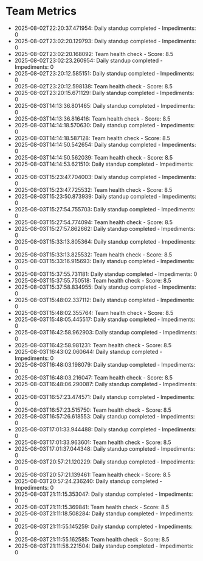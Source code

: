 # Team Metrics

- 2025-08-02T22:20:37.471954: Daily standup completed - Impediments: 0
- 2025-08-02T23:02:20.129793: Daily standup completed - Impediments: 0
- 2025-08-02T23:02:20.168092: Team health check - Score: 8.5
- 2025-08-02T23:02:23.260954: Daily standup completed - Impediments: 0
- 2025-08-02T23:20:12.585151: Daily standup completed - Impediments: 0
- 2025-08-02T23:20:12.598138: Team health check - Score: 8.5
- 2025-08-02T23:20:15.671129: Daily standup completed - Impediments: 0
- 2025-08-03T14:13:36.801465: Daily standup completed - Impediments: 0
- 2025-08-03T14:13:36.816416: Team health check - Score: 8.5
- 2025-08-03T14:14:18.570630: Daily standup completed - Impediments: 0
- 2025-08-03T14:14:18.587128: Team health check - Score: 8.5
- 2025-08-03T14:14:50.542654: Daily standup completed - Impediments: 0
- 2025-08-03T14:14:50.562039: Team health check - Score: 8.5
- 2025-08-03T14:14:53.621510: Daily standup completed - Impediments: 0
- 2025-08-03T15:23:47.704003: Daily standup completed - Impediments: 0
- 2025-08-03T15:23:47.725532: Team health check - Score: 8.5
- 2025-08-03T15:23:50.873939: Daily standup completed - Impediments: 0
- 2025-08-03T15:27:54.755703: Daily standup completed - Impediments: 0
- 2025-08-03T15:27:54.774094: Team health check - Score: 8.5
- 2025-08-03T15:27:57.862662: Daily standup completed - Impediments: 0
- 2025-08-03T15:33:13.805364: Daily standup completed - Impediments: 0
- 2025-08-03T15:33:13.825532: Team health check - Score: 8.5
- 2025-08-03T15:33:16.915693: Daily standup completed - Impediments: 0
- 2025-08-03T15:37:55.731181: Daily standup completed - Impediments: 0
- 2025-08-03T15:37:55.750518: Team health check - Score: 8.5
- 2025-08-03T15:37:58.834955: Daily standup completed - Impediments: 0
- 2025-08-03T15:48:02.337112: Daily standup completed - Impediments: 0
- 2025-08-03T15:48:02.355764: Team health check - Score: 8.5
- 2025-08-03T15:48:05.445517: Daily standup completed - Impediments: 0
- 2025-08-03T16:42:58.962903: Daily standup completed - Impediments: 0
- 2025-08-03T16:42:58.981231: Team health check - Score: 8.5
- 2025-08-03T16:43:02.060644: Daily standup completed - Impediments: 0
- 2025-08-03T16:48:03.198079: Daily standup completed - Impediments: 0
- 2025-08-03T16:48:03.216047: Team health check - Score: 8.5
- 2025-08-03T16:48:06.290087: Daily standup completed - Impediments: 0
- 2025-08-03T16:57:23.474571: Daily standup completed - Impediments: 0
- 2025-08-03T16:57:23.515750: Team health check - Score: 8.5
- 2025-08-03T16:57:26.618553: Daily standup completed - Impediments: 0
- 2025-08-03T17:01:33.944488: Daily standup completed - Impediments: 0
- 2025-08-03T17:01:33.963601: Team health check - Score: 8.5
- 2025-08-03T17:01:37.044348: Daily standup completed - Impediments: 0
- 2025-08-03T20:57:21.120229: Daily standup completed - Impediments: 0
- 2025-08-03T20:57:21.139461: Team health check - Score: 8.5
- 2025-08-03T20:57:24.236240: Daily standup completed - Impediments: 0
- 2025-08-03T21:11:15.353047: Daily standup completed - Impediments: 0
- 2025-08-03T21:11:15.369841: Team health check - Score: 8.5
- 2025-08-03T21:11:18.508284: Daily standup completed - Impediments: 0
- 2025-08-03T21:11:55.145259: Daily standup completed - Impediments: 0
- 2025-08-03T21:11:55.162585: Team health check - Score: 8.5
- 2025-08-03T21:11:58.221504: Daily standup completed - Impediments: 0
